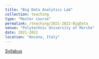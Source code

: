 ```yaml
---
title: "Big Data Analytics Lab"
collection: teaching
type: "Master course"
permalink: /teaching/2021-2022-BigData
venue: "Polytechnic University of Marche"
date: 2021-2022
location: "Ancona, Italy"
---
```

[Syllabus](https://lucav48.github.io/files/BigDataLabSyllabus.pdf)